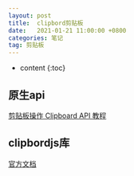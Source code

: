 ```yaml
---
layout: post
title:  clipbord剪贴板
date:   2021-01-21 11:00:00 +0800
categories: 笔记
tag: 剪贴板
---
```

* content
{:toc}

## 原生api

[剪贴板操作 Clipboard API 教程](https://www.ruanyifeng.com/blog/2021/01/clipboard-api.html)

## clipbordjs库

[官方文档](https://clipboardjs.com/)
